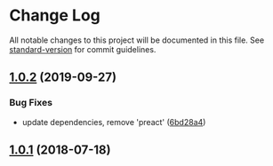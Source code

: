 # Change Log

All notable changes to this project will be documented in this file. See [standard-version](https://github.com/conventional-changelog/standard-version) for commit guidelines.

<a name="1.0.2"></a>
## [1.0.2](https://github.com/fbi-templates/fbi-project-simple/compare/v1.0.1...v1.0.2) (2019-09-27)


### Bug Fixes

* update dependencies, remove 'preact' ([6bd28a4](https://github.com/fbi-templates/fbi-project-simple/commit/6bd28a4))



<a name="1.0.1"></a>
## [1.0.1](https://github.com/fbi-templates/fbi-project-simple/compare/v1.0.0...v1.0.1) (2018-07-18)
